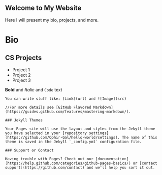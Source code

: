 ## Welcome to My Website

Here I will present my bio, projects, and more.

# Bio
## CS Projects

- Project 1
- Project 2
- Project 3

**Bold** and _Italic_ and `Code` text


```
You can write stuff like: [Link](url) and ![Image](src) 

//For more details see [GitHub Flavored Markdown](https://guides.github.com/features/mastering-markdown/).

### Jekyll Themes

Your Pages site will use the layout and styles from the Jekyll theme you have selected in your [repository settings](https://github.com/Ophir-Gal/hello-world/settings). The name of this theme is saved in the Jekyll `_config.yml` configuration file.

### Support or Contact

Having trouble with Pages? Check out our [documentation](https://help.github.com/categories/github-pages-basics/) or [contact support](https://github.com/contact) and we’ll help you sort it out.
